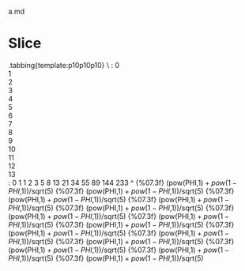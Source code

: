 a.md

# Slice

.tabbing{template:p10p10p10}
\\
: 0     
  1     
  2     
  3     
  4     
  5     
  6     
  7     
  8     
  9     
  10    
  11    
  12    
  13    
: 0
  1
  1
  2
  3
  5
  8
  13
  21
  34
  55
  89
  144
  233
^ {%07.3f} (pow(PHI,$1)+pow(1-PHI,$1))/sqrt(5)
  {%07.3f} (pow(PHI,$1)+pow(1-PHI,$1))/sqrt(5)
  {%07.3f} (pow(PHI,$1)+pow(1-PHI,$1))/sqrt(5)
  {%07.3f} (pow(PHI,$1)+pow(1-PHI,$1))/sqrt(5)
  {%07.3f} (pow(PHI,$1)+pow(1-PHI,$1))/sqrt(5)
  {%07.3f} (pow(PHI,$1)+pow(1-PHI,$1))/sqrt(5)
  {%07.3f} (pow(PHI,$1)+pow(1-PHI,$1))/sqrt(5)
  {%07.3f} (pow(PHI,$1)+pow(1-PHI,$1))/sqrt(5)
  {%07.3f} (pow(PHI,$1)+pow(1-PHI,$1))/sqrt(5)
  {%07.3f} (pow(PHI,$1)+pow(1-PHI,$1))/sqrt(5)
  {%07.3f} (pow(PHI,$1)+pow(1-PHI,$1))/sqrt(5)
  {%07.3f} (pow(PHI,$1)+pow(1-PHI,$1))/sqrt(5)
  {%07.3f} (pow(PHI,$1)+pow(1-PHI,$1))/sqrt(5)
  {%07.3f} (pow(PHI,$1)+pow(1-PHI,$1))/sqrt(5)
